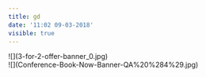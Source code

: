 ```yaml
---
title: gd
date: '11:02 09-03-2018'
visible: true
---
```


<div class="sliding-banner">
    <div>![](3-for-2-offer-banner_0.jpg)</div>
    <div>![](Conference-Book-Now-Banner-QA%20%284%29.jpg)</div>
</div>


